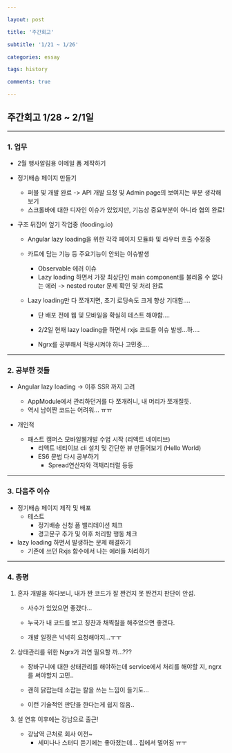 ```yaml
---

layout: post

title: '주간회고'

subtitle: '1/21 ~ 1/26'

categories: essay

tags: history

comments: true

---
```




## 주간회고 1/28 ~ 2/1일



------


### 1. 업무

- 2월 행사알림용 이메일 폼 제작하기

- 정기배송 페이지 만들기

  - 퍼블 및 개발 완료 -> API 개발 요청 및 Admin page의 보여지는 부분 생각해보기
  - 스크롤바에 대한 디자인 이슈가 있었지만, 기능상 중요부분이 아니라 협의 완료!

- 구조 뒤집어 엎기 작업중 (fooding.io)

  - Angular lazy loading을 위한 각각 페이지 모듈화 및 라우터 호출 수정중

  - 카트에 담는 기능 등 주요기능이 안되는 이슈발생

    - Observable 에러 이슈
    - Lazy loading 하면서 가장 최상단인 main component를 불러올 수 없다는 에러 -> nested router 문제 확인 및 처리 완료

  - Lazy loading만 다 쪼개지면, 초기 로딩속도 크게 향상 기대함....

    - 단 배포 전에 웹 및 모바일을 확실히 테스트 해야함....

    - 2/2일 현재 lazy loading을 하면서 rxjs 코드들 이슈 발생...하....

    - Ngrx를 공부해서 적용시켜야 하나 고민중....



------



### 2. 공부한 것들

- Angular lazy loading -> 이후 SSR 까지 고려
  - AppModule에서 관리하던거를 다 쪼개려니, 내 머리가 쪼개질듯.
  - 역시 남이짠 코드는 어려워... ㅠㅠ



- 개인적

  - 패스트 캠퍼스 모바일웹개발 수업 시작 (리액트 네이티브)
    - 리액트 네티이브 cli 설치 및 간단한 뷰 만들어보기 (Hello World)
    - ES6 문법 다시 공부하기
      - Spread연산자와 객채리터럴 등등



------



### 3. 다음주 이슈

- 정기배송 페이지 제작 및 배포
  - 테스트
    - 정기배송 신청 폼 밸리데이션 체크
    - 경고문구 추가 및 이후 처리할 행동 체크
- lazy loading 하면서 발생하는 문제 해결하기
  - 기존에 쓰던 Rxjs 함수에서 나는 에러들 처리하기



------



### 4. 총평



1. 혼자 개발을 하다보니, 내가 짠 코드가 잘 짠건지 못 짠건지 판단이 안섬.

   - 사수가 있었으면 좋겠다...

   - 누국가 내 코드를 보고 칭찬과 채찍질을 해주었으면 좋겠다.

   - 개발 일정은 넉넉히 요청해야지...ㅜㅜ



2. 상태관리를 위한 Ngrx가 과연 필요할 까...???

   - 장바구니에 대한 상태관리를 해야하는데 service에서 처리를 해야할 지, ngrx를 써야할지 고민..

   - 괜히 닭잡는데 소잡는 칼을 쓰는 느낌이 들기도...

   - 이런 기술적인 판단을 한다는게 쉽지 않음..


3. 설 연휴 이후에는 강남으로 출근!

   - 강남역 근처로 회사 이전~
     - 세미나나 스터디 듣기에는 좋아졌는데... 집에서 멀어짐 ㅠㅜ

